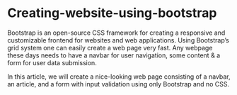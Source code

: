 # Creating-website-using-bootstrap
Bootstrap is an open-source CSS framework for creating a responsive and customizable frontend for websites and web applications. Using Bootstrap’s grid system one can easily create a web page very fast. Any webpage these days needs to have a navbar for user navigation, some content & a form for user data submission.

In this article, we will create a nice-looking web page consisting of a navbar, an article, and a form with input validation using only Bootstrap and no CSS.
